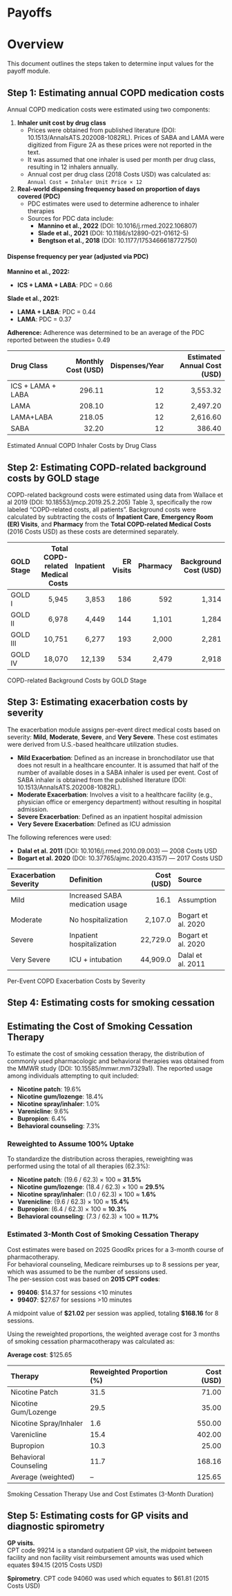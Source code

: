 Payoffs
================

# Overview

This document outlines the steps taken to determine input values for the
payoff module.

## Step 1: Estimating annual COPD medication costs

Annual COPD medication costs were estimated using two components:

1.  **Inhaler unit cost by drug class**
    - Prices were obtained from published literature (DOI:
      10.1513/AnnalsATS.202008-1082RL). Prices of SABA and LAMA were
      digitized from Figure 2A as these prices were not reported in the
      text.
    - It was assumed that one inhaler is used per month per drug class,
      resulting in 12 inhalers annually.  
    - Annual cost per drug class (2018 Costs USD) was calculated as:  
      `Annual Cost = Inhaler Unit Price × 12`
2.  **Real-world dispensing frequency based on proportion of days
    covered (PDC)**
    - PDC estimates were used to determine adherence to inhaler
      therapies
    - Sources for PDC data include:
      - **Mannino et al., 2022** (DOI: 10.1016/j.rmed.2022.106807)
      - **Slade et al., 2021** (DOI: 10.1186/s12890-021-01612-5)
      - **Bengtson et al., 2018** (DOI: 10.1177/1753466618772750)

#### Dispense frequency per year (adjusted via PDC)

**Mannino et al., 2022:**  
- **ICS + LAMA + LABA**: PDC = 0.66

**Slade et al., 2021:**  
- **LAMA + LABA**: PDC = 0.44  
- **LAMA**: PDC = 0.37

**Adherence:** Adherence was determined to be an average of the PDC
reported between the studies= 0.49

| Drug Class | Monthly Cost (USD) | Dispenses/Year | Estimated Annual Cost (USD) |
|:---|---:|---:|---:|
| ICS + LAMA + LABA | 296.11 | 12 | 3,553.32 |
| LAMA | 208.10 | 12 | 2,497.20 |
| LAMA+LABA | 218.05 | 12 | 2,616.60 |
| SABA | 32.20 | 12 | 386.40 |

Estimated Annual COPD Inhaler Costs by Drug Class

## Step 2: Estimating COPD-related background costs by GOLD stage

COPD-related background costs were estimated using data from Wallace et
al 2019 (DOI: 10.18553/jmcp.2019.25.2.205) Table 3, specifically the row
labeled “COPD-related costs, all patients”. Background costs were
calculated by subtracting the costs of **Inpatient Care**, **Emergency
Room (ER) Visits**, and **Pharmacy** from the **Total COPD-related
Medical Costs** (2016 Costs USD) as these costs are determined
separately.

| GOLD Stage | Total COPD-related Medical Costs | Inpatient | ER Visits | Pharmacy | Background Cost (USD) |
|:---|---:|---:|---:|---:|---:|
| GOLD I | 5,945 | 3,853 | 186 | 592 | 1,314 |
| GOLD II | 6,978 | 4,449 | 144 | 1,101 | 1,284 |
| GOLD III | 10,751 | 6,277 | 193 | 2,000 | 2,281 |
| GOLD IV | 18,070 | 12,139 | 534 | 2,479 | 2,918 |

COPD-related Background Costs by GOLD Stage

## Step 3: Estimating exacerbation costs by severity

The exacerbation module assigns per-event direct medical costs based on
severity: **Mild**, **Moderate**, **Severe**, and **Very Severe**. These
cost estimates were derived from U.S.-based healthcare utilization
studies.

- **Mild Exacerbation**: Defined as an increase in bronchodilator use
  that does not result in a healthcare encounter. It is assumed that
  half of the number of available doses in a SABA inhaler is used per
  event. Cost of SABA inhaler is obtained from the published literature
  (DOI: 10.1513/AnnalsATS.202008-1082RL).
- **Moderate Exacerbation**: Involves a visit to a healthcare facility
  (e.g., physician office or emergency department) without resulting in
  hospital admission.
- **Severe Exacerbation**: Defined as an inpatient hospital admission
- **Very Severe Exacerbation**: Defined as ICU admission

The following references were used:

- **Dalal et al. 2011** (DOI: 10.1016/j.rmed.2010.09.003) — 2008 Costs
  USD  
- **Bogart et al. 2020** (DOI: 10.37765/ajmc.2020.43157) — 2017 Costs
  USD

| Exacerbation Severity | Definition | Cost (USD) | Source |
|:---|:---|---:|:---|
| Mild | Increased SABA medication usage | 16.1 | Assumption |
| Moderate | No hospitalization | 2,107.0 | Bogart et al. 2020 |
| Severe | Inpatient hospitalization | 22,729.0 | Bogart et al. 2020 |
| Very Severe | ICU + intubation | 44,909.0 | Dalal et al. 2011 |

Per-Event COPD Exacerbation Costs by Severity

## Step 4: Estimating costs for smoking cessation

## Estimating the Cost of Smoking Cessation Therapy

To estimate the cost of smoking cessation therapy, the distribution of
commonly used pharmacologic and behavioral therapies was obtained from
the MMWR study (DOI: 10.15585/mmwr.mm7329a1). The reported usage among
individuals attempting to quit included:

- **Nicotine patch**: 19.6%  
- **Nicotine gum/lozenge**: 18.4%  
- **Nicotine spray/inhaler**: 1.0%  
- **Varenicline**: 9.6%  
- **Bupropion**: 6.4%  
- **Behavioral counseling**: 7.3%

### Reweighted to Assume 100% Uptake

To standardize the distribution across therapies, reweighting was
performed using the total of all therapies (62.3%):

- **Nicotine patch**: (19.6 / 62.3) × 100 ≈ **31.5%**  
- **Nicotine gum/lozenge**: (18.4 / 62.3) × 100 ≈ **29.5%**  
- **Nicotine spray/inhaler**: (1.0 / 62.3) × 100 ≈ **1.6%**  
- **Varenicline**: (9.6 / 62.3) × 100 ≈ **15.4%**  
- **Bupropion**: (6.4 / 62.3) × 100 ≈ **10.3%**  
- **Behavioral counseling**: (7.3 / 62.3) × 100 ≈ **11.7%**

### Estimated 3-Month Cost of Smoking Cessation Therapy

Cost estimates were based on 2025 GoodRx prices for a 3-month course of
pharmacotherapy.  
For behavioral counseling, Medicare reimburses up to 8 sessions per
year, which was assumed to be the number of sessions used.  
The per-session cost was based on **2015 CPT codes**:

- **99406**: \$14.37 for sessions \<10 minutes  
- **99407**: \$27.67 for sessions \>10 minutes

A midpoint value of **\$21.02** per session was applied, totaling
**\$168.16** for 8 sessions.

Using the reweighted proportions, the weighted average cost for 3 months
of smoking cessation pharmacotherapy was calculated as:

**Average cost**: \$125.65

| Therapy                | Reweighted Proportion (%) | Cost (USD) |
|:-----------------------|:--------------------------|-----------:|
| Nicotine Patch         | 31.5                      |      71.00 |
| Nicotine Gum/Lozenge   | 29.5                      |      35.00 |
| Nicotine Spray/Inhaler | 1.6                       |     550.00 |
| Varenicline            | 15.4                      |     402.00 |
| Bupropion              | 10.3                      |      25.00 |
| Behavioral Counseling  | 11.7                      |     168.16 |
| Average (weighted)     | –                         |     125.65 |

Smoking Cessation Therapy Use and Cost Estimates (3-Month Duration)

## Step 5: Estimating costs for GP visits and diagnostic spirometry

**GP visits**.  
CPT code 99214 is a standard outpatient GP visit, the midpoint between
facility and non facility visit reimbursement amounts was used which
equates \$94.15 (2015 Costs USD)

**Spirometry**. CPT code 94060 was used which equates to \$61.81 (2015
Costs USD)
